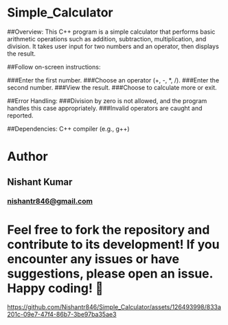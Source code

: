 # Simple_Calculator

##Overview:
This C++ program is a simple calculator that performs basic arithmetic operations such as addition, subtraction, multiplication, and division. It takes user input for two numbers and an operator, then displays the result.

##Follow on-screen instructions:

###Enter the first number.
###Choose an operator (+, -, *, /).
###Enter the second number.
###View the result.
###Choose to calculate more or exit.

##Error Handling:
###Division by zero is not allowed, and the program handles this case appropriately.
###Invalid operators are caught and reported.

##Dependencies:
C++ compiler (e.g., g++)

# Author
## Nishant Kumar
### nishantr846@gmail.com
# Feel free to fork the repository and contribute to its development! If you encounter any issues or have suggestions, please open an issue. Happy coding! 🚀



https://github.com/Nishantr846/Simple_Calculator/assets/126493998/833a201c-09e7-47f4-86b7-3be97ba35ae3





